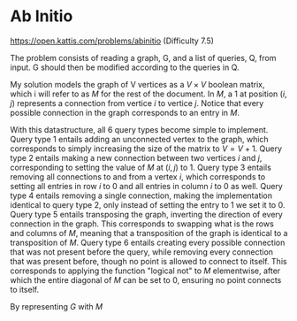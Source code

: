 # Ab Initio

https://open.kattis.com/problems/abinitio (Difficulty 7.5)

The problem consists of reading a graph, G, and a list of queries, Q, from input. G should then be modified according to the queries in Q.

My solution models the graph of V vertices as a $V\times V$ boolean matrix, which i will refer to as $M$ for the rest of the document. In $M$, a 1 at position $(i,j)$ represents a connection from vertice $i$ to vertice $j$. Notice that every possible connection in the graph corresponds to an entry in $M$.

With this datastructure, all 6 query types become simple to implement. Query type 1 entails adding an unconnected vertex to the graph, which corresponds to simply increasing the size of the matrix to $V = V + 1$.
Query type 2 entails making a new connection between two vertices $i$ and $j$, corresponding to setting the value of $M$ at $(i, j)$ to 1.
Query type 3 entails removing all connections to and from a vertex $i$, which corresponds to setting all entries in row $i$ to 0 and all entries in column $i$ to 0 as well.
Query type 4 entails removing a single connection, making the implementation identical to query type 2, only instead of setting the entry to 1 we set it to 0.
Query type 5 entails transposing the graph, inverting the direction of every connection in the graph. This corresponds to swapping what is the rows and columns of $M$, meaning that a transposition of the graph is identical to a transposition of $M$.
Query type 6 entails creating every possible connection that was not present before the query, while removing every connection that was present before, though no point is allowed to connect to itself. This corresponds to applying the function "logical not" to $M$ elementwise, after which the entire diagonal of $M$ can be set to 0, ensuring no point connects to itself.

By representing $G$ with $M$